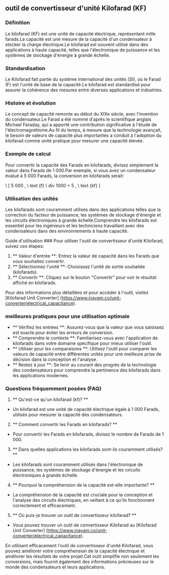 ## outil de convertisseur d'unité Kilofarad (KF)

### Définition
Le kilofarad (KF) est une unité de capacité électrique, représentant mille farads.La capacité est une mesure de la capacité d'un condensateur à stocker la charge électrique.Le kilofarad est souvent utilisé dans des applications à haute capacité, telles que l'électronique de puissance et les systèmes de stockage d'énergie à grande échelle.

### Standardisation
Le Kilofarad fait partie du système international des unités (SI), où le Farad (F) est l'unité de base de la capacité.Le kilofarad est standardisé pour assurer la cohérence des mesures entre diverses applications et industries.

### Histoire et évolution
Le concept de capacité remonte au début du XIXe siècle, avec l'invention du condensateur.Le Farad a été nommé d'après le scientifique anglais Michael Faraday, qui a apporté une contribution significative à l'étude de l'électromagnétisme.Au fil du temps, à mesure que la technologie avançait, le besoin de valeurs de capacité plus importantes a conduit à l'adoption du kilofarad comme unité pratique pour mesurer une capacité élevée.

### Exemple de calcul
Pour convertir la capacité des Farads en kilofarads, divisez simplement la valeur dans Farads de 1 000.Par exemple, si vous avez un condensateur évalué à 5 000 Farads, la conversion en kilofarads serait:

\ [
5 000 \, \ text {f} \ div 1000 = 5 \, \ text {kf}
\]

### Utilisation des unités
Les kilofarads sont couramment utilisés dans des applications telles que la correction du facteur de puissance, les systèmes de stockage d'énergie et les circuits électroniques à grande échelle.Comprendre les kilofarads est essentiel pour les ingénieurs et les techniciens travaillant avec des condensateurs dans des environnements à haute capacité.

Guide d'utilisation ###
Pour utiliser l'outil de convertisseur d'unité Kilofarad, suivez ces étapes:
1. ** Valeur d'entrée **: Entrez la valeur de capacité dans les Farads que vous souhaitez convertir.
2. ** Sélectionnez l'unité **: Choisissez l'unité de sortie souhaitée (kilofarads).
3. ** Convertir **: Cliquez sur le bouton "Convertir" pour voir le résultat affiché en kilofarads.

Pour des informations plus détaillées et pour accéder à l'outil, visitez [Kilofarad Unit Converter] (https://www.inayam.co/unit-converter/electrical_capacitance).

### meilleures pratiques pour une utilisation optimale
- ** Vérifiez les entrées **: Assurez-vous que la valeur que vous saisissez est exacte pour éviter les erreurs de conversion.
- ** Comprendre le contexte **: Familiarisez-vous avec l'application de kilofarads dans votre domaine spécifique pour mieux utiliser l'outil.
- ** Utiliser pour les comparaisons **: Utilisez l'outil pour comparer les valeurs de capacité entre différentes unités pour une meilleure prise de décision dans la conception et l'analyse.
- ** Restez à jour **: Se tenir au courant des progrès de la technologie des condensateurs pour comprendre la pertinence des kilofarads dans les applications modernes.

### Questions fréquemment posées (FAQ)

1. ** Qu'est-ce qu'un kilofarad (kf)? **
- Un kilofarad est une unité de capacité électrique égale à 1 000 Farads, utilisés pour mesurer la capacité des condensateurs.

2. ** Comment convertir les Farads en kilofarads? **
- Pour convertir les Farads en kilofarads, divisez le nombre de Farads de 1 000.

3. ** Dans quelles applications les kilofarads sont-ils couramment utilisés? **
- Les kilofarads sont couramment utilisés dans l'électronique de puissance, les systèmes de stockage d'énergie et les circuits électroniques à grande échelle.

4. ** Pourquoi la compréhension de la capacité est-elle importante? **
- La compréhension de la capacité est cruciale pour la conception et l'analyse des circuits électriques, en veillant à ce qu'ils fonctionnent correctement et efficacement.

5. ** Où puis-je trouver un outil de convertisseur kilofarad? **
- Vous pouvez trouver un outil de convertisseur Kilofarad au [Kilofarad Unit Converter] (https://www.inayam.co/unit-converter/electrical_capacitance).

En utilisant efficacement l'outil de convertisseur d'unité Kilofarad, vous pouvez améliorer votre compréhension de la capacité électrique et améliorer les résultats de votre projet.Cet outil simplifie non seulement les conversions, mais fournit également des informations précieuses sur le monde des condensateurs et leurs applications.